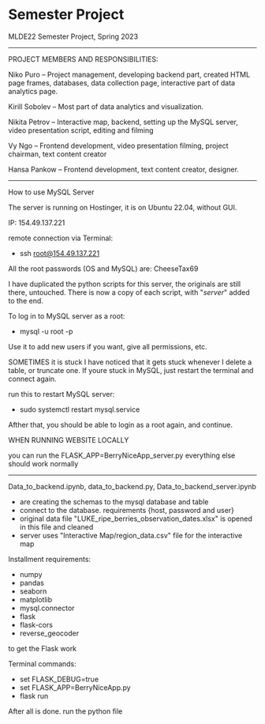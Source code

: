 # Semester Project
 MLDE22 Semester Project, Spring 2023

----------------------------------------------------------------------------

PROJECT MEMBERS AND RESPONSIBILITIES:

Niko Puro – Project management, developing backend part, created HTML page frames, databases, data collection page, interactive part of data analytics page. 

Kirill Sobolev – Most part of data analytics and visualization. 

Nikita Petrov – Interactive map, backend, setting up the MySQL server, video presentation script, editing and filming 

Vy Ngo – Frontend development, video presentation filming, project chairman, text content creator 

Hansa Pankow – Frontend development, text content creator, designer. 

---------------------------------------------------------------------------


How to use MySQL Server

The server is running on Hostinger, it is on Ubuntu 22.04, without GUI.

IP: 154.49.137.221

remote connection via Terminal:
- ssh root@154.49.137.221

All the root passwords (OS and MySQL) are: CheeseTax69

I have duplicated the python scripts for this server, the originals are still there, untouched. 
There is now a copy of each script, with "_server_" added to the end.

To log in to MySQL server as a root:
- mysql -u root -p

Use it to add new users if you want, give all permissions, etc.

SOMETIMES it is stuck
I have noticed that it gets stuck whenever I delete a table, or truncate one.
If youre stuck in MySQL, just restart the terminal and connect again.

run this to restart MySQL server:
- sudo systemctl restart mysql.service

Afther that, you should be able to login as a root again, and continue.


WHEN RUNNING WEBSITE LOCALLY

you can run the FLASK_APP=BerryNiceApp_server.py
everything else should work normally

---------------------------------------------------------------------------

Data_to_backend.ipynb, data_to_backend.py, Data_to_backend_server.ipynb
 
- are creating the schemas to the mysql database and table
- connect to the database. requirements {host, password and user}
- original data file "LUKE_ripe_berries_observation_dates.xlsx" is opened in this file and cleaned
- server uses "Interactive Map/region_data.csv" file for the interactive map

Installment requirements:

- numpy
- pandas
- seaborn
- matplotlib
- mysql.connector
- flask
- flask-cors
- reverse_geocoder


to get the Flask work

Terminal commands:

- set FLASK_DEBUG=true
- set FLASK_APP=BerryNiceApp.py
- flask run

After all is done. run the python file